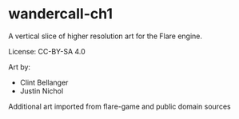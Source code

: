 # wandercall-ch1

A vertical slice of higher resolution art for the Flare engine.

License: CC-BY-SA 4.0

Art by:
* Clint Bellanger
* Justin Nichol

Additional art imported from flare-game and public domain sources
